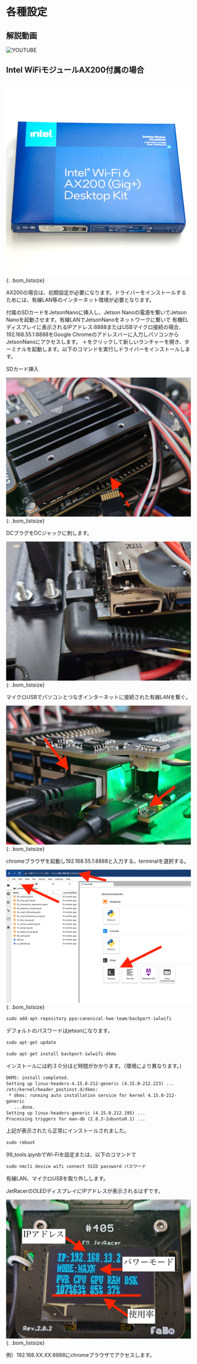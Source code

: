 # 各種設定

## 解説動画

![YOUTUBE](7i4EWnY1NJs)

## Intel WiFiモジュールAX200付属の場合

![AX200](./../01.組み立て/img/img_bom/AX200DesktopKit.JPG){: .bom_listsize}

AX200の場合は、初期設定が必要になります。ドライバーをインストールするためには、有線LAN等のインターネット環境が必要となります。

付属のSDカードをJetsonNanoに挿入し、Jetson Nanoの電源を繋いでJetson Nanoを起動させます。有線LANでJetsonNanoをネットワークに繋いで
有機ELディスプレイに表示されるIPアドレス:8888またはUSBマイクロ接続の場合、192.168.55.1:8888をGoogle Chromeのアドレスバーに入力しパソコンからJetsonNanoにアクセスします。
＋をクリックして新しいランチャーを開き、ターミナルを起動します。以下のコマンドを実行しドライバーをインストールします。

SDカード挿入

![](./img/sdcardInsert.JPG){: .bom_listsize}

DCプラグをDCジャックに刺します。

![](./img/powerPlug.JPG){: .bom_listsize}

マイクロUSBでパソコンとつなぎインターネットに接続された有線LANを繋ぐ。

![](./img/wireLan16001200.JPG){: .bom_listsize}

chromeブラウザを起動し192.168.55.1:8888と入力する。terminalを選択する。

![](./img/terminal.png){: .bom_listsize}

```Python
sudo add-apt-repository ppa:canonical-hwe-team/backport-iwlwifi
```
デフォルトのパスワードはjetsonになります。

```Python
sudo apt-get update
```

```Python
sudo apt-get install backport-iwlwifi-dkms
```
インストールには約３０分ほど時間がかかります。（環境により異なります。）

```shell-session
DKMS: install completed.
Setting up linux-headers-4.15.0-212-generic (4.15.0-212.223) ...
/etc/kernel/header_postinst.d/dkms:
 * dkms: running auto installation service for kernel 4.15.0-212-generic
   ...done.
Setting up linux-headers-generic (4.15.0.212.195) ...
Processing triggers for man-db (2.8.3-2ubuntu0.1) ...
```

上記が表示されたら正常にインストールされました。

```Python
sudo reboot
```
99_tools.ipynbでWi-Fiを設定または、以下のコマンドで

```Python
sudo nmcli device wifi connect SSID password パスワード
```

有線LAN、マイクロUSBを取り外しします。

JetRacerのOLEDディスプレイにIPアドレスが表示されるはずです。

![](./img/IPandUasge.JPG){: .bom_listsize}

例）192.168.XX.XX:8888にchromeブラウザでアクセスします。
